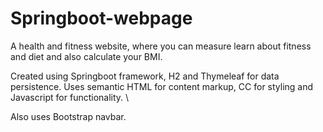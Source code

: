 # Springboot-webpage
A health and fitness website, where you can measure learn about fitness and diet and also calculate your BMI.

Created using Springboot framework, H2 and Thymeleaf for data persistence.
Uses semantic HTML for content markup, CC for styling and Javascript for functionality. \\

Also uses Bootstrap navbar. 

